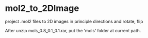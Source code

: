 # mol2_to_2DImage
project  .mol2 files to 2D images in principle directions and rotate, flip

After unzip mols_0.8_0.1_0.1.rar, put the 'mols' folder at current path.  
